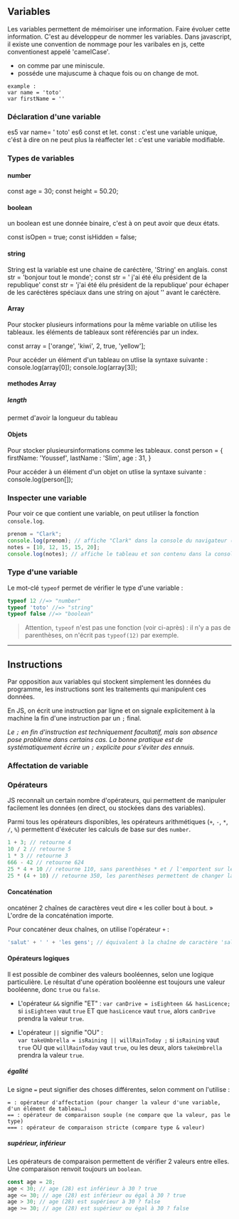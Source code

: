 ## Variables

Les variables permettent de mémoiriser une information.
Faire évoluer cette information.
C'est au développeur de nommer les variables.
Dans javascript, il existe une convention de nommage pour les varibales en js, cette conventionest appelé 'camelCase'.
- on comme par une miniscule.
- posséde une majuscume à chaque fois ou on change de mot.

```
example : 
var name = 'toto'
var firstName = ''
```

### Déclaration d'une variable

es5 var name= ' toto'
es6 const et let.
const : c'est une variable unique, c'ést à dire on ne peut plus la réaffecter 
let : c'est une variable modifiable. 


### Types de variables


#### number
const age = 30;
const height = 50.20;

#### boolean

un boolean est une donnée binaire, c'est à on peut avoir que deux états.

const isOpen = true;
const isHidden = false;

#### string
String est la variable est une chaine de caréctère, 'String' en anglais.
const str = 'bonjour tout le monde';
const str = ' j'ai été élu président de la republique'
const str = 'j'ai été élu président de la republique'
pour échaper de les caréctères spéciaux dans une string on ajout '\' avant le caréctère.

#### Array
Pour stocker plusieurs informations pour la même variable on utilise les tableaux.
les éléments de tableaux sont référenciés par un index.

const array = ['orange', 'kiwi', 2, true, 'yellow'];

Pour accéder un élément d'un tableau on utlise la syntaxe suivante : 
console.log(array[0]);
console.log(array[3]);

#### methodes Array

##### length 
permet d'avoir la longueur du tableau

#### Objets

Pour stocker plusieursinformations comme les tableaux.
const person = {
 firstName: 'Youssef',
 lastName : 'Slim',
 age : 31,
}

Pour accéder à un élément d'un objet on utlise la syntaxe suivante : 
console.log(person[]);

### Inspecter une variable
Pour voir ce que contient une variable, on peut utiliser la fonction `console.log`.

```js
prenom = "Clark";
console.log(prenom); // affiche "Clark" dans la console du navigateur (F12 / onglet Console)
notes = [10, 12, 15, 15, 20];
console.log(notes); // affiche le tableau et son contenu dans la console
```


### Type d'une variable

Le mot-clé `typeof` permet de vérifier le type d'une variable :

```js
typeof 12 //=> "number"
typeof 'toto' //=> "string"
typeof false //=> "boolean"
```

> Attention, `typeof` n'est pas une fonction (voir ci-après) : il n'y a pas de parenthèses, on n'écrit pas `typeof(12)` par exemple.
---

## Instructions
Par opposition aux variables qui stockent simplement les données du programme, les instructions sont les traitements qui manipulent ces données.

En JS, on écrit une instruction par ligne et on signale explicitement à la machine la fin d'une instruction par un `;` final.

_Le `;` en fin d'instruction est techniquement facultatif, mais son absence pose problème dans certains cas. La bonne pratique est de systématiquement écrire un `;` explicite pour s'éviter des ennuis._

### Affectation de variable



### Opérateurs
JS reconnaît un certain nombre d'opérateurs, qui permettent de manipuler facilement les données (en direct, ou stockées dans des variables).

Parmi tous les opérateurs disponibles, les opérateurs arithmétiques (`+`, `-`, `*`, `/`, `%`) permettent d'éxécuter les calculs de base sur des `number`.

``` js
1 + 3; // retourne 4
10 / 2 // retourne 5
1 * 3 // retourne 3 
666 - 42 // retourne 624
25 * 4 + 10 // retourne 110, sans parenthèses * et / l'emportent sur le + et -
25 * (4 + 10) // retourne 350, les parenthèses permettent de changer la précédence des opérateurs
```


#### Concaténation
oncaténer 2 chaînes de caractères veut dire « les coller bout à bout. » L'ordre de la concaténation importe.

Pour concaténer deux chaînes, on utilise l'opérateur `+` :

``` js
'salut' + ' ' + 'les gens'; // équivalent à la chaîne de caractère 'salut les gens'
```


#### Opérateurs logiques
Il est possible de combiner des valeurs booléennes, selon une logique particulière. Le résultat d'une opération booléenne est toujours une valeur booléenne, donc `true` ou `false`.

- L'opérateur `&&` signifie "ET" :
  `var canDrive = isEighteen && hasLicence;`
  si `isEighteen` vaut `true` ET que `hasLicence` vaut `true`, alors `canDrive` prendra la valeur `true`.

- L'opérateur `||` signifie "OU" :   
  `var takeUmbrella = isRaining || willRainToday ;`
  si `isRaining` vaut `true` OU que `willRainToday` vaut `true`, ou les deux, alors `takeUmbrella` prendra la valeur `true`.


##### égalité
Le signe `=` peut signifier des choses différentes, selon comment on l'utilise :

```
= : opérateur d'affectation (pour changer la valeur d'une variable, d'un élément de tableau…)
== : opérateur de comparaison souple (ne compare que la valeur, pas le type)
=== : opérateur de comparaison stricte (compare type & valeur)
```



##### supérieur, inférieur
Les opérateurs de comparaison permettent de vérifier 2 valeurs entre elles. Une comparaison renvoit toujours un `boolean`.

```js
const age = 28;
age < 30; // age (28) est inférieur à 30 ? true
age <= 30; // age (28) est inférieur ou égal à 30 ? true
age > 30; // age (28) est supérieur à 30 ? false
age >= 30; // age (28) est supérieur ou égal à 30 ? false
```